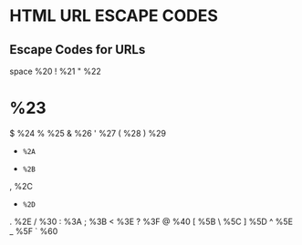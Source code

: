 # HTML URL ESCAPE CODES

## Escape Codes for URLs
space %20
!     %21
"     %22
#     %23
$     %24
%     %25
&     %26
'     %27
(     %28
)     %29
*     %2A
+     %2B
,     %2C
-     %2D
.     %2E
/     %30
:     %3A
;     %3B
<     %3E
?     %3F
@     %40
[     %5B
\     %5C
]     %5D
^     %5E
_     %5F
`     %60
